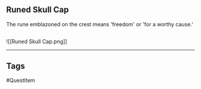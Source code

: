 ## Runed Skull Cap
The rune emblazoned on the crest means
'freedom' or 'for a worthy cause.'
## 
![[Runed Skull Cap.png]]

---
## Tags
#QuestItem